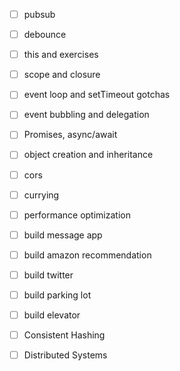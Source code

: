 - [ ] pubsub
- [ ] debounce
- [ ] this and exercises
- [ ] scope and closure
- [ ] event loop and setTimeout gotchas
- [ ] event bubbling and delegation
- [ ] Promises, async/await
- [ ] object creation and inheritance
- [ ] cors
- [ ] currying
- [ ] performance optimization
- [ ] build message app
- [ ] build amazon recommendation
- [ ] build twitter
- [ ] build parking lot
- [ ] build elevator
- [ ] Consistent Hashing
- [ ] Distributed Systems

